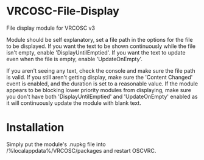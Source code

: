 # VRCOSC-File-Display
File display module for VRCOSC v3

Module should be self explanatory, set a file path in the options for the file to be displayed. 
If you want the text to be shown continuously while the file isn't empty, enable 'DisplayUntilEmptied'. 
If you want the text to update even when the file is empty, enable 'UpdateOnEmpty'.

If you aren't seeing any text, check the console and make sure the file path is valid. If you still aren't getting display, make sure the 'Content Changed' event is enabled, and the duration is set to a reasonable value.
If the module appears to be blocking lower priority modules from displaying, make sure you don't have both 'DisplayUntilEmptied' and 'UpdateOnEmpty' enabled as it will continuously update the module with blank text.

# Installation
Simply put the module's .nupkg file into /%localappdata%/VRCOSC/packages and restart OSCVRC.

